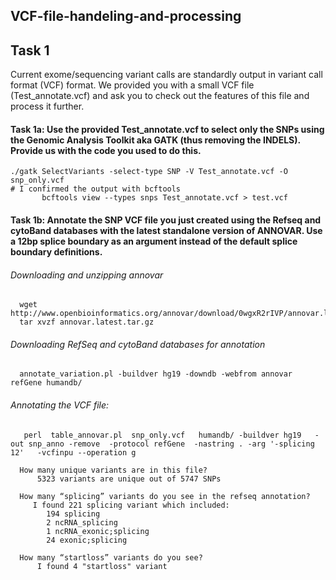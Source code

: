 ## VCF-file-handeling-and-processing

## Task 1
  
  Current exome/sequencing variant calls are standardly output in variant call format (VCF) format. We provided you with a small VCF file (Test_annotate.vcf) and ask you to check out the features of this file and process it further.

  #### Task 1a: Use the provided Test_annotate.vcf to select only the SNPs using the Genomic Analysis Toolkit aka GATK (thus removing the INDELS). Provide us with the code you used to do this.
  
    ./gatk SelectVariants -select-type SNP -V Test_annotate.vcf -O snp_only.vcf
    # I confirmed the output with bcftools 
           bcftools view --types snps Test_annotate.vcf > test.vcf

  #### Task 1b: Annotate the SNP VCF file you just created using the Refseq and cytoBand databases with the latest standalone version of ANNOVAR. Use a 12bp splice boundary as an argument instead of the default splice boundary definitions.
  ###### Downloading and unzipping annovar
      wget http://www.openbioinformatics.org/annovar/download/0wgxR2rIVP/annovar.latest.tar.gz
      tar xvzf annovar.latest.tar.gz
      
  ###### Downloading RefSeq and cytoBand databases for annotation
      annotate_variation.pl -buildver hg19 -downdb -webfrom annovar refGene humandb/
      
  ###### Annotating the VCF file:    
       perl  table_annovar.pl  snp_only.vcf   humandb/ -buildver hg19   -out snp_anno -remove  -protocol refGene  -nastring . -arg '-splicing 12'   -vcfinpu --operation g

      How many unique variants are in this file?
          5323 variants are unique out of 5747 SNPs
     
      How many “splicing” variants do you see in the refseq annotation?
         I found 221 splicing variant which included: 
            194 splicing 
            2 ncRNA_splicing 
            1 ncRNA_exonic;splicing 
            24 exonic;splicing
            
      How many “startloss” variants do you see?
          I found 4 "startloss" variant
